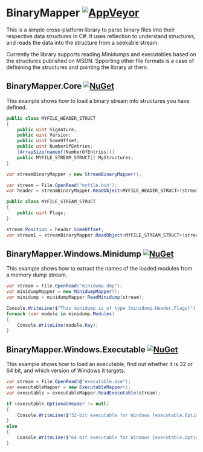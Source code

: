 # BinaryMapper [![AppVeyor](https://ci.appveyor.com/api/projects/status/raisen0g2fdmc0js/branch/master?svg=true)](https://ci.appveyor.com/project/alanedwardes/binarymapper)
This is a simple cross-platform library to parse binary files into their respective data structures in C#.  It uses reflection to understand structures, and reads the data into the structure from a seekable stream.

Currently the library supports reading Minidumps and executables based on the structures published on MSDN. Spporting other file formats is a case of definining the structures and pointing the library at them.

## BinaryMapper.Core [![NuGet](https://img.shields.io/nuget/v/BinaryMapper.Core.svg)](https://www.nuget.org/packages/BinaryMapper.Core/)
This example shows how to load a binary stream into structures you have defined.
```csharp
public class MYFILE_HEADER_STRUCT
{
    public uint Signature;
    public uint Version;
    public uint SomeOffset;
    public uint NumberOfEntries;
    [ArraySize(nameof(NumberOfEntries))]
    public MYFILE_STREAM_STRUCT[] MyStructures;
}

var streamBinaryMapper = new StreamBinaryMapper();

var stream = File.OpenRead("myfile.bin");
var header = streamBinaryMapper.ReadObject<MYFILE_HEADER_STRUCT>(stream);

public class MYFILE_STREAM_STRUCT
{
    public uint Flags;
}

stream.Position = header.SomeOffset;
var stream1 = streamBinaryMapper.ReadObject<MYFILE_STREAM_STRUCT>(stream);
```

## BinaryMapper.Windows.Minidump [![NuGet](https://img.shields.io/nuget/v/BinaryMapper.Windows.Minidump.svg)](https://www.nuget.org/packages/BinaryMapper.Windows.Minidump/)
This example shows how to extract the names of the loaded modules from a memory dump stream.
```csharp
var stream = File.OpenRead("minidump.dmp");
var minidumpMapper = new MinidumpMapper();
var minidump = minidumpMapper.ReadMinidump(stream);

Console.WriteLine($"This minidump is of type {minidump.Header.Flags}");
foreach (var module in minidump.Modules)
{
    Console.WriteLine(module.Key);
}
```

## BinaryMapper.Windows.Executable [![NuGet](https://img.shields.io/nuget/v/BinaryMapper.Windows.Executable.svg)](https://www.nuget.org/packages/BinaryMapper.Windows.Executable/)
This example shows how to load an executable, find out whether it is 32 or 64 bit, and which version of Windows it targets.
```csharp
var stream = File.OpenRead(@"executable.exe");
var executableMapper = new ExecutableMapper();
var executable = executableMapper.ReadExecutable(stream);

if (executable.OptionalHeader != null)
{
    Console.WriteLine($"32-bit executable for Windows {executable.OptionalHeader.OperatingSystemVersion}");
}
else
{
    Console.WriteLine($"64-bit executable for Windows {executable.OptionalHeader64.OperatingSystemVersion}");
}
```
